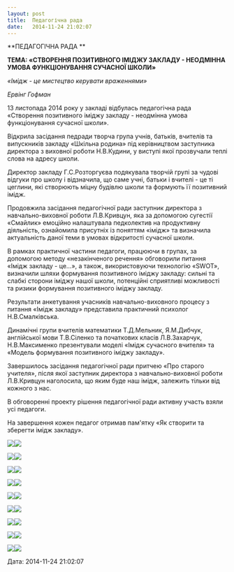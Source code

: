 ```yaml
---
layout: post
title:  Педагогічна рада
date:   2014-11-24 21:02:07
---
```

**ПЕДАГОГІЧНА РАДА **

**ТЕМА: «СТВОРЕННЯ ПОЗИТИВНОГО ІМІДЖУ ЗАКЛАДУ - НЕОДМІННА УМОВА ФУНКЦІОНУВАННЯ СУЧАСНОЇ ШКОЛИ»**

_«Імідж - це мистецтво керувати враженнями»_

_Ервінг Гофман_

13 листопада 2014 року у закладі відбулась педагогічна рада «Створення позитивного іміджу закладу - неодмінна умова функціонування сучасної школи». 

Відкрила засідання педради творча група учнів, батьків, вчителів та випускників закладу «Шкільна родина» під керівництвом заступника директора з виховної роботи Н.В.Кудини, у виступі якої прозвучали теплі слова на адресу школи.

Директор закладу Г.С.Розторгуєва подякувала творчій групі за чудові відгуки про школу і відзначила, що саме учні, батьки і вчителі - це ті цеглини, які створюють міцну будівлю школи та формують її позитивний імідж.

Продовжила засідання педагогічної ради заступник директора з навчально-виховної роботи Л.В.Кривцун, яка за допомогою сугестії «Смайлик» емоційно налаштувала педколектив на продуктивну діяльність, ознайомила присутніх із поняттям «імідж» та визначила актуальність даної теми в умовах відкритості сучасної школи. 

В рамках практичної частини педагоги, працюючи в групах, за допомогою методу «незакінченого речення» обговорили питання «Імідж закладу - це...», а також, використовуючи технологію «SWOT», визначили шляхи формування позитивного іміджу закладу: сильні та слабкі сторони іміджу нашої школи, потенційні сприятливі можливості та ризики формування позитивного іміджу закладу. 

Результати анкетування учасників навчально-виховного процесу з питання «Імідж закладу» представила практичний психолог Н.В.Смалківська. 

Динамічні групи вчителів математики Т.Д.Мельник, Я.М.Дибчук, англійської мови Т.В.Сіленко та початкових класів Л.В.Захарчук, Н.В.Максименко презентували моделі «Імідж сучасного вчителя» та «Модель формування позитивного іміджу закладу». 

Завершилось засідання педагогічної ради притчею «Про старого учителя», після якої заступник директора з навчально-виховної роботи Л.В.Кривцун наголосила, що яким буде наш імідж, залежить тільки від кожного з нас.

В обговоренні проекту рішення педагогічної ради активну участь взяли усі педагоги.

На завершення кожен педагог отримав пам'ятку «Як створити та зберегти імідж закладу».

![](/assets/tiger-1416401839.jpg)![](/assets/tiger-1416401906.jpg)

  
![](/assets/tiger-1416401969.jpg)![](/assets/tiger-1416402004.jpg)

![](/assets/tiger-1416855585.jpg)![](/assets/tiger-1416855697.jpg)  
  
![](/assets/tiger-1416399524.jpg)![](/assets/tiger-1416399555.jpg)  
  
![](/assets/tiger-1416399584.jpg)![](/assets/tiger-1416399631.jpg)  
  
![](/assets/tiger-1416399681.jpg)![](/assets/tiger-1416399727.jpg)  
  
![](/assets/tiger-1416399773.jpg)![](/assets/tiger-1416399818.jpg)  
  
![](/assets/tiger-1416399909.jpg)![](/assets/tiger-1416399955.jpg)  
  
![](/assets/tiger-1416400083.jpg)![](/assets/tiger-1416400116.jpg)

  
Дата: 2014-11-24 21:02:07